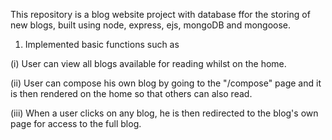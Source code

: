 This repository is a blog website project with database ffor the storing of new blogs, built using node, express, ejs, mongoDB and mongoose.


1. Implemented basic functions such as

(i) User can view all blogs available for reading whilst on the home.

(ii) User can compose his own blog by going to the "/compose" page and it is then rendered on the home so that others can also read.

(iii) When a user clicks on any blog, he is then redirected to the blog's own page for access to the full blog.

